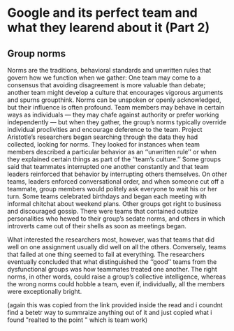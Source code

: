 # Google and its perfect team and what they learend about it (Part 2)
## Group norms
Norms are the traditions, behavioral standards and unwritten rules that govern how we function when we gather: One team may come to a consensus that avoiding disagreement is more valuable than debate; another team might develop a culture that encourages vigorous arguments and spurns groupthink. Norms can be unspoken or openly acknowledged, but their influence is often profound. Team members may behave in certain ways as individuals — they may chafe against authority or prefer working independently — but when they gather, the group’s norms typically override individual proclivities and encourage deference to the team.
Project Aristotle’s researchers began searching through the data they had collected, looking for norms. They looked for instances when team members described a particular behavior as an ‘‘unwritten rule’’ or when they explained certain things as part of the ‘‘team’s culture.’’ Some groups said that teammates interrupted one another constantly and that team leaders reinforced that behavior by interrupting others themselves. On other teams, leaders enforced conversational order, and when someone cut off a teammate, group members would politely ask everyone to wait his or her turn. Some teams celebrated birthdays and began each meeting with informal chitchat about weekend plans. Other groups got right to business and discouraged gossip. There were teams that contained outsize personalities who hewed to their group’s sedate norms, and others in which introverts came out of their shells as soon as meetings began.

What interested the researchers most, however, was that teams that did well on one assignment usually did well on all the others. Conversely, teams that failed at one thing seemed to fail at everything. The researchers eventually concluded that what distinguished the ‘‘good’’ teams from the dysfunctional groups was how teammates treated one another. The right norms, in other words, could raise a group’s collective intelligence, whereas the wrong norms could hobble a team, even if, individually, all the members were exceptionally bright.


(again this was copied from the link provided inside the read and i coundnt find a betetr way to summraize anything out of it and just copied what i found "realted to the point " which is team work)